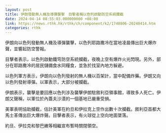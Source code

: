 ```yaml
---
layout: post
title: 伊朗發動無人機及導彈襲擊　目擊者稱以色列啟動防空系統攔截
date: 2024-04-14 08:55:03.000000000 +08:00
link: https://news.rthk.hk/rthk/ch/component/k2/1748806-20240414.htm
categories: rthk
---
```


伊朗向以色列發動無人機及導彈襲擊，以色列耶路撒冷在當地凌晨傳出巨大爆炸聲，並響起防空警報。

目擊者表示，以色列啟動鐵穹防空系統攔截，夜晚上空有爆炸火光閃現。另外，部分在耶路撒冷的居民儲備食水同糧食，並急於找室內地方躲避。

以色列軍方表示，伊朗向以色列發射的無人機以百架計，當中配備炸藥。伊朗又向以色列發射導彈。以軍表示，大部分被攔截。

伊朗表示，襲擊是要回應以色列涉及襲擊伊朗駐敘利亞領事館，導致多人死亡。伊朗又聲稱，以軍位於內蓋夫沙漠的一個基地已嚴重受損。

美軍表明協助攔截，估計美軍在約旦和伊拉克上空作出數十次攔截。敘利亞首都大馬士革傳出巨大爆炸聲。目擊者表示，有火球從上空向地面墜落。

約旦、伊拉克和黎巴嫩等相繼宣布暫時關閉領空。
